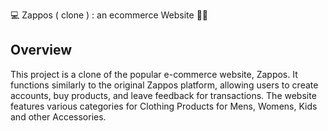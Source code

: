 💻 Zappos ( clone ) : an ecommerce Website 🚀🎯

## Overview

This project is a clone of the popular e-commerce website, Zappos. It functions similarly to the original Zappos platform, allowing users to create accounts, buy products, and leave feedback for transactions. The website features various categories for Clothing Products for Mens, Womens, Kids and other Accessories.
